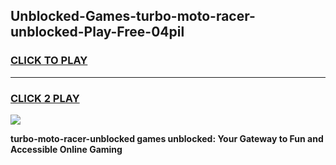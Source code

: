 
## Unblocked-Games-turbo-moto-racer-unblocked-Play-Free-04pil
<h3>
<a href="https://premium76.site?title=turbo-moto-racer-unblocked&ref=19M">CLICK TO PLAY</a></h3>
<hr>

<h3>
<a href="https://premium76.site?title=turbo-moto-racer-unblocked&ref=19M">CLICK 2 PLAY</a>
  
</h3>

<a href="https://premium76.site?title=turbo-moto-racer-unblocked&ref=19M"><img src="https://clearcache.store/games.png"></a>


**turbo-moto-racer-unblocked games unblocked: Your Gateway to Fun and Accessible Online Gaming**
